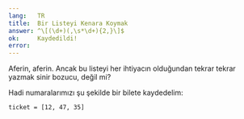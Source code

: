 ```yaml
---
lang:   TR
title:  Bir Listeyi Kenara Koymak
answer: ^\[(\d+)(,\s*\d+){2,}\]$
ok:     Kaydedildi!
error:  
---
```


Aferin, aferin. Ancak bu listeyi her ihtiyacın olduğundan tekrar tekrar yazmak sinir bozucu, değil mi?

Hadi numaralarımızı şu şekilde bir bilete kaydedelim:

    ticket = [12, 47, 35]
